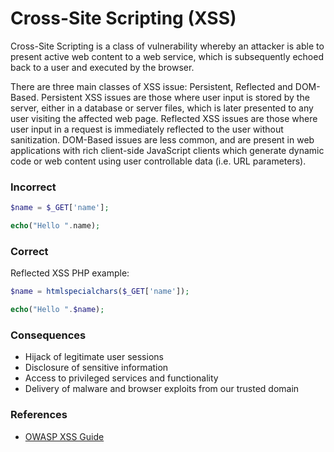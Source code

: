 Cross-Site Scripting (XSS)
==========================

Cross-Site Scripting is a class of vulnerability whereby an attacker is
able to present active web content to a web service, which is
subsequently echoed back to a user and executed by the browser.

There are three main classes of XSS issue: Persistent, Reflected and
DOM-Based. Persistent XSS issues are those where user input is stored by
the server, either in a database or server files, which is later
presented to any user visiting the affected web page. Reflected XSS
issues are those where user input in a request is immediately reflected
to the user without sanitization. DOM-Based issues are less common, and
are present in web applications with rich client-side JavaScript clients
which generate dynamic code or web content using user controllable data
(i.e. URL parameters).


### Incorrect

```php
$name = $_GET['name'];

echo("Hello ".name);
```


### Correct

Reflected XSS PHP example:
```php
$name = htmlspecialchars($_GET['name']);

echo("Hello ".$name);
```


### Consequences

* Hijack of legitimate user sessions
* Disclosure of sensitive information
* Access to privileged services and functionality
* Delivery of malware and browser exploits from our trusted domain

### References

* [OWASP XSS Guide](https://www.owasp.org/index.php/Cross-site_Scripting_%28XSS%29)
